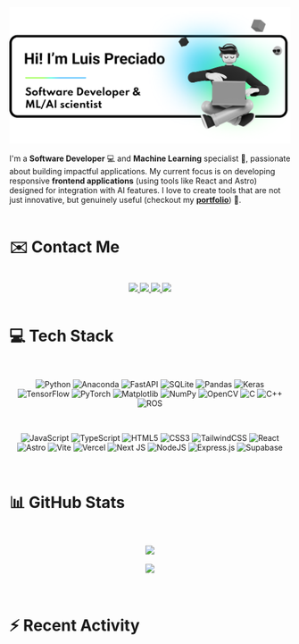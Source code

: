 ![banner.png](./banner.png)
<!-- <h3>
I'm a Software Developer 💻 and Machine Learning specialist 🤖, passionate about building impactful applications. My current focus is on developing responsive frontend applications (using tools like React and Astro) designed for integration with AI features. I love to create tools that are not just innovative, but genuinely useful (checkout my <a href="https://luis-preciado-portfolio.vercel.app">portfolio</a>) 🌟.
</h3> -->
I'm a **Software Developer** 💻 and **Machine Learning** specialist 🤖, passionate about building impactful applications. My current focus is on developing responsive **frontend applications** (using tools like React and Astro) designed for integration with AI features. I love to create tools that are not just innovative, but genuinely useful (checkout my <a href="https://luis-preciado-portfolio.vercel.app">**portfolio**</a>) 🌟.
<br />
<br />

# ✉️ Contact Me
<br />
<div align="center">
  <a href="https://luis-preciado-portfolio.vercel.app" target="_blank">
    <img src="https://img.icons8.com/?size=100&id=111139&format=png&color=000000"  />
  </a>
  <a href="https://linkedin.com/in/luispreciado" target="_blank">
    <img src="https://img.icons8.com/clouds/100/000000/linkedin.png"  />
  </a>
  <a href="mailto:luispre99@gmail.com" target="_blank">
    <img src="https://img.icons8.com/?size=100&id=GNO9f2CARaea&format=png&color=000000"  />
  </a>
  <a href="https://github.com/lepcodes" target="_blank">
    <img src="https://img.icons8.com/?size=100&id=118557&format=png&color=000000"  />
  </a>
</div>
<br />

# 💻 Tech Stack
<br />
<div align="center">

![Python](https://img.shields.io/badge/python-3670A0?style=for-the-badge&logo=python&logoColor=ffdd54) ![Anaconda](https://img.shields.io/badge/Anaconda-%2344A833.svg?style=for-the-badge&logo=anaconda&logoColor=white) ![FastAPI](https://img.shields.io/badge/FastAPI-005571?style=for-the-badge&logo=fastapi) ![SQLite](https://img.shields.io/badge/sqlite-%2307405e.svg?style=for-the-badge&logo=sqlite&logoColor=white) ![Pandas](https://img.shields.io/badge/pandas-%23150458.svg?style=for-the-badge&logo=pandas&logoColor=white) ![Keras](https://img.shields.io/badge/Keras-%23D00000.svg?style=for-the-badge&logo=Keras&logoColor=white) ![TensorFlow](https://img.shields.io/badge/TensorFlow-%23FF6F00.svg?style=for-the-badge&logo=TensorFlow&logoColor=white) ![PyTorch](https://img.shields.io/badge/PyTorch-%23EE4C2C.svg?style=for-the-badge&logo=PyTorch&logoColor=white)  ![Matplotlib](https://img.shields.io/badge/Matplotlib-%23ffffff.svg?style=for-the-badge&logo=Matplotlib&logoColor=black) ![NumPy](https://img.shields.io/badge/numpy-%23013243.svg?style=for-the-badge&logo=numpy&logoColor=white) ![OpenCV](https://img.shields.io/badge/opencv-%23white.svg?style=for-the-badge&logo=opencv&logoColor=white) ![C](https://img.shields.io/badge/c-%2300599C.svg?style=for-the-badge&logo=c&logoColor=white) ![C++](https://img.shields.io/badge/c++-%2300599C.svg?style=for-the-badge&logo=c%2B%2B&logoColor=white) ![ROS](https://img.shields.io/badge/ros-%230A0FF9.svg?style=for-the-badge&logo=ros&logoColor=white)

</br>

![JavaScript](https://img.shields.io/badge/javascript-%23323330.svg?style=for-the-badge&logo=javascript&logoColor=%23F7DF1E) ![TypeScript](https://img.shields.io/badge/typescript-%23007ACC.svg?style=for-the-badge&logo=typescript&logoColor=white) ![HTML5](https://img.shields.io/badge/html5-%23E34F26.svg?style=for-the-badge&logo=html5&logoColor=white) ![CSS3](https://img.shields.io/badge/css3-%231572B6.svg?style=for-the-badge&logo=css3&logoColor=white)  ![TailwindCSS](https://img.shields.io/badge/tailwindcss-%2338B2AC.svg?style=for-the-badge&logo=tailwind-css&logoColor=white) ![React](https://img.shields.io/badge/react-%2320232a.svg?style=for-the-badge&logo=react&logoColor=%2361DAFB) ![Astro](https://img.shields.io/badge/astro-%232C2052.svg?style=for-the-badge&logo=astro&logoColor=white) ![Vite](https://img.shields.io/badge/vite-%23646CFF.svg?style=for-the-badge&logo=vite&logoColor=white) ![Vercel](https://img.shields.io/badge/vercel-%23000000.svg?style=for-the-badge&logo=vercel&logoColor=white) ![Next JS](https://img.shields.io/badge/Next-black?style=for-the-badge&logo=next.js&logoColor=white) ![NodeJS](https://img.shields.io/badge/node.js-6DA55F?style=for-the-badge&logo=node.js&logoColor=white) ![Express.js](https://img.shields.io/badge/express.js-%23404d59.svg?style=for-the-badge&logo=express&logoColor=%2361DAFB) ![Supabase](https://img.shields.io/badge/Supabase-3ECF8E?style=for-the-badge&logo=supabase&logoColor=white)

</div>

<br />

# 📊 GitHub Stats

<br />

<div align="center">

![](https://nirzak-streak-stats.vercel.app/?user=lepcodes&theme=dark&hide_border=false)

![](https://github-readme-stats.vercel.app/api/top-langs/?username=lepcodes&theme=dark&hide_border=false&include_all_commits=true&count_private=true&layout=compact)

</div>
<br />

# ⚡ Recent Activity

<!--START_SECTION:activity-->

<!--END_SECTION:activity-->